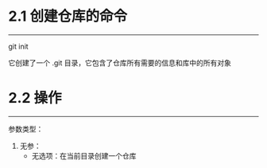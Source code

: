# 2.1 创建仓库的命令
---

git init

它创建了一个 .git 目录，它包含了仓库所有需要的信息和库中的所有对象

# 2.2 操作
---

参数类型：
1. 无参：
	- 无选项：在当前目录创建一个仓库